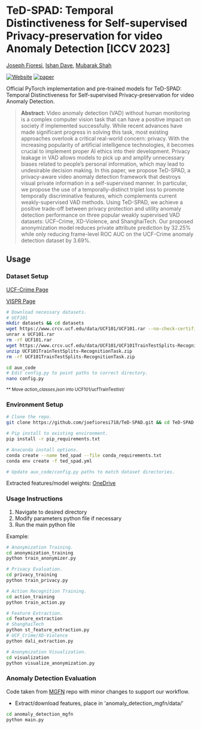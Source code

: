 # TeD-SPAD: Temporal Distinctiveness for Self-supervised Privacy-preservation for video Anomaly Detection [ICCV 2023]
[Joseph Fioresi](https://joefioresi718.github.io/), [Ishan Dave](https://scholar.google.com/citations?hl=en&user=fWu6sFgAAAAJ), [Mubarak Shah](https://scholar.google.com/citations?user=p8gsO3gAAAAJ&hl=en&oi=ao)

[![Website](https://img.shields.io/badge/Project-Website-87CEEB)](https://joefioresi718.github.io/TeD-SPAD_webpage/)
[![paper](https://img.shields.io/badge/arXiv-Paper-<COLOR>.svg)](https://arxiv.org/abs/2308.11072)

Official PyTorch implementation and pre-trained models for TeD-SPAD: Temporal Distinctiveness for Self-supervised Privacy-preservation for video Anomaly Detection.

> **Abstract:**
> Video anomaly detection (VAD) without human monitoring is a complex computer vision task that can have a positive impact on society if implemented successfully. While recent advances have made significant progress in solving this task, most existing approaches overlook a critical real-world concern: privacy. With the increasing popularity of artificial intelligence technologies, it becomes crucial to implement proper AI ethics into their development. Privacy leakage in VAD allows models to pick up and amplify unnecessary biases related to people’s personal information, which may lead to undesirable decision making.
> In this paper, we propose TeD-SPAD, a privacy-aware video anomaly detection framework that destroys visual private information in a self-supervised manner. In particular, we propose the use of a temporally-distinct triplet loss to promote temporally discriminative features, which complements current weakly-supervised VAD methods. Using TeD-SPAD, we achieve a positive trade-off between privacy protection and utility anomaly detection performance on three popular weakly supervised VAD datasets: UCF-Crime, XD-Violence, and ShanghaiTech. Our proposed anonymization model reduces private attribute prediction by 32.25% while only reducing frame-level ROC AUC on the UCF-Crime anomaly detection dataset by 3.69%.

## Usage

### Dataset Setup
[UCF-Crime Page](https://www.crcv.ucf.edu/projects/real-world/)

[VISPR Page](https://tribhuvanesh.github.io/vpa/)
```bash
# Download necessary datasets.
# UCF101
mkdir datasets && cd datasets
wget https://www.crcv.ucf.edu/data/UCF101/UCF101.rar --no-check-certificate
unrar x UCF101.rar
rm -rf UCF101.rar
wget https://www.crcv.ucf.edu/data/UCF101/UCF101TrainTestSplits-RecognitionTask.zip --no-check-certificate
unzip UCF101TrainTestSplits-RecognitionTask.zip
rm -rf UCF101TrainTestSplits-RecognitionTask.zip

cd aux_code
# Edit config.py to point paths to correct directory.
nano config.py
```
<sub> ** Move *action_classes.json* into UCF101/ucfTrainTestlist/ </sub>


### Environment Setup
```bash
# Clone the repo.
git clone https://github.com/joefioresi718/TeD-SPAD.git && cd TeD-SPAD

# Pip install to existing environment.
pip install -r pip_requirements.txt

# Anaconda install options.
conda create --name ted_spad --file conda_requirements.txt
conda env create -f ted_spad.yml

# Update aux_code/config.py paths to match dataset directories.
```

Extracted features/model weights: [OneDrive](https://1drv.ms/f/s!Ah-hee3NbVf7ge97m4_amfmsrmHKig?e=etleeR)

### Usage Instructions
1. Navigate to desired directory
2. Modify parameters python file if necessary
3. Run the main python file

Example:
```bash
# Anonymization Training.
cd anonymization_training
python train_anonymizer.py

# Privacy Evaluation.
cd privacy_training
python train_privacy.py

# Action Recognition Training.
cd action_training
python train_action.py

# Feature Extraction.
cd feature_extraction
# ShanghaiTech
python st_feature_extraction.py
# UCF_Crime/XD-Violence
python dali_extraction.py

# Anonymization Visualization.
cd visualization
python visualize_anonymization.py
```


### Anomaly Detection Evaluation
Code taken from [MGFN](https://github.com/carolchenyx/MGFN) repo with minor changes to support our workflow.
- Extract/download features, place in 'anomaly_detection_mgfn/data/'
```bash
cd anomaly_detection_mgfn
python main.py
```
